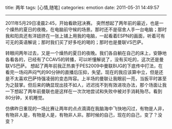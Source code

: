 title: 两年
tags: [心情,随笔]
categories: emotion
date: 2011-05-31 14:49:57

---

2011年5月29日凌晨2:45，开始看欧冠决赛。 突然想起了两年前的最近，也是一个燥热的夏日的夜晚，在电脑前守候的场景。那时还不是宿舍人手一台电脑；那时我和阳具还有洋妞挤在一张上铺上用我的电脑，一起看着ESPN的画面，听着可有可无的英语解说；那时我们买了好多吃的喝的；那时也是曼联VS巴萨。

转眼间两年过去，又是一个燥热的夏日的夜晚。我们各自躺在自己的床上，安静地各看各的，已经有了CCAV5的转播，可以听懂解说了，没有买吃的，这次还是曼联VS巴萨。 想起了两年前我正热衷于PES2009中曼联BUG的下底传中打法，在看完一场闷声闷气的90分钟的直播后压抑，失望。现在的我应该算中立，但是还是不太喜欢巴萨恃强凌弱的变态阵容。上半场的曼联让我眼前一亮，当扳平时甚至为之鼓掌。但后来的确显现出技不如人，迟迟找不到有效进攻办法，那个场面让我一下想起了两年前曼联也是这样在一次次地尝试和失败中被对手消耗殆尽。看到80分钟，关机睡觉。

仿佛昨日重现的一场比赛让两年的点点滴滴在我脑海中飞快地闪过，有物是人非，有物非人是，有物是人是，有物非人非。那时候的自己，现在的自己，变了？没变？
